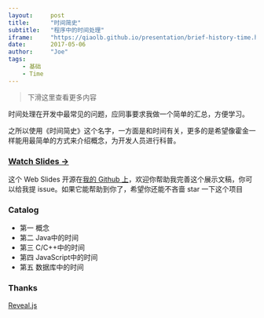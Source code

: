 ```yaml
---
layout:     post
title:      "时间简史"
subtitle:   "程序中的时间处理"
iframe:     "https://qiaolb.github.io/presentation/brief-history-time.html"
date:       2017-05-06
author:     "Joe"
tags: 
    - 基础
    - Time
---
```



> 下滑这里查看更多内容

时间处理在开发中最常见的问题，应同事要求我做一个简单的汇总，方便学习。

之所以使用《时间简史》这个名字，一方面是和时间有关，更多的是希望像霍金一样能用最简单的方式来介绍概念，为开发人员进行科普。

<!-- more -->

### [Watch Slides →](https://qiaolb.github.io/presentation/brief-history-time.html)


这个 Web Slides 开源在[我的 Github 上](https://github.com/qiaolb/presentation)，欢迎你帮助我完善这个展示文稿，你可以给我提 issue。如果它能帮助到你了，希望你还能不吝啬 star 一下这个项目


### Catalog

- 第一 概念
- 第二 Java中的时间
- 第三 C/C++中的时间
- 第四 JavaScript中的时间
- 第五 数据库中的时间

### Thanks

[Reveal.js](http://lab.hakim.se/reveal-js)

